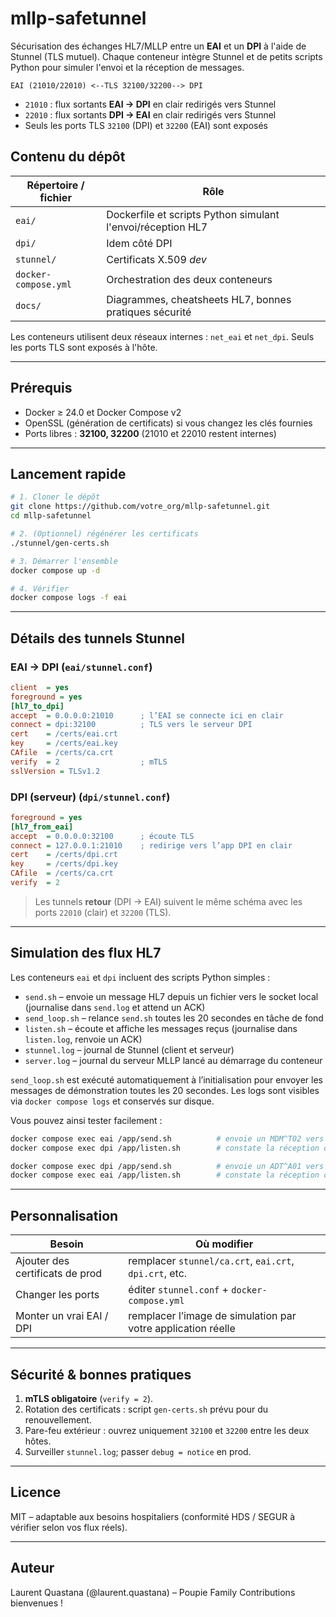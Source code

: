 # mllp-safetunnel

Sécurisation des échanges HL7/MLLP entre un **EAI** et un **DPI** à l'aide de Stunnel (TLS mutuel). Chaque conteneur intègre Stunnel et de petits scripts Python pour simuler l'envoi et la réception de messages.

```
EAI (21010/22010) <--TLS 32100/32200--> DPI
```

* `21010` : flux sortants **EAI → DPI** en clair redirigés vers Stunnel
* `22010` : flux sortants **DPI → EAI** en clair redirigés vers Stunnel
* Seuls les ports TLS `32100` (DPI) et `32200` (EAI) sont exposés

## Contenu du dépôt

| Répertoire / fichier | Rôle |
|----------------------|------|
| `eai/`               | Dockerfile et scripts Python simulant l'envoi/réception HL7 |
| `dpi/`               | Idem côté DPI |
| `stunnel/`           | Certificats X.509 *dev* |
| `docker-compose.yml` | Orchestration des deux conteneurs |
| `docs/`              | Diagrammes, cheatsheets HL7, bonnes pratiques sécurité |

Les conteneurs utilisent deux réseaux internes : `net_eai` et `net_dpi`. Seuls les ports TLS sont exposés à l'hôte.

---

## Prérequis

* Docker ≥ 24.0 et Docker Compose v2  
* OpenSSL (génération de certificats) si vous changez les clés fournies  
* Ports libres : **32100, 32200** (21010 et 22010 restent internes)

---

## Lancement rapide

```bash
# 1. Cloner le dépôt
git clone https://github.com/votre_org/mllp-safetunnel.git
cd mllp-safetunnel

# 2. (Optionnel) régénérer les certificats
./stunnel/gen-certs.sh

# 3. Démarrer l'ensemble
docker compose up -d

# 4. Vérifier
docker compose logs -f eai
````

---

## Détails des tunnels Stunnel

### EAI → DPI (`eai/stunnel.conf`)

```ini
client  = yes
foreground = yes
[hl7_to_dpi]
accept  = 0.0.0.0:21010      ; l’EAI se connecte ici en clair
connect = dpi:32100          ; TLS vers le serveur DPI
cert    = /certs/eai.crt
key     = /certs/eai.key
CAfile  = /certs/ca.crt
verify  = 2                  ; mTLS
sslVersion = TLSv1.2
```

### DPI (serveur) (`dpi/stunnel.conf`)

```ini
foreground = yes
[hl7_from_eai]
accept  = 0.0.0.0:32100      ; écoute TLS
connect = 127.0.0.1:21010    ; redirige vers l’app DPI en clair
cert    = /certs/dpi.crt
key     = /certs/dpi.key
CAfile  = /certs/ca.crt
verify  = 2
```

> Les tunnels **retour** (DPI → EAI) suivent le même schéma avec les ports `22010` (clair) et `32200` (TLS).

---

## Simulation des flux HL7

Les conteneurs `eai` et `dpi` incluent des scripts Python simples :

* `send.sh` – envoie un message HL7 depuis un fichier vers le socket local (journalise dans `send.log` et attend un ACK)
* `send_loop.sh` – relance `send.sh` toutes les 20 secondes en tâche de fond
* `listen.sh` – écoute et affiche les messages reçus (journalise dans `listen.log`, renvoie un ACK)
* `stunnel.log` – journal de Stunnel (client et serveur)
* `server.log` – journal du serveur MLLP lancé au démarrage du conteneur
  
`send_loop.sh` est exécuté automatiquement à l’initialisation pour envoyer les messages de démonstration toutes les 20 secondes.
Les logs sont visibles via `docker compose logs` et conservés sur disque.

Vous pouvez ainsi tester facilement :

```bash
docker compose exec eai /app/send.sh          # envoie un MDM^T02 vers le DPI
docker compose exec dpi /app/listen.sh        # constate la réception côté DPI

docker compose exec dpi /app/send.sh          # envoie un ADT^A01 vers l'EAI
docker compose exec eai /app/listen.sh        # constate la réception côté EAI
```

---

## Personnalisation

| Besoin                          | Où modifier                                                  |
| ------------------------------- | ------------------------------------------------------------ |
| Ajouter des certificats de prod | remplacer `stunnel/ca.crt`, `eai.crt`, `dpi.crt`, etc.       |
| Changer les ports               | éditer `stunnel.conf` + `docker-compose.yml`                 |
| Monter un vrai EAI / DPI        | remplacer l’image de simulation par votre application réelle |

---

## Sécurité & bonnes pratiques

1. **mTLS obligatoire** (`verify = 2`).
2. Rotation des certificats : script `gen-certs.sh` prévu pour du renouvellement.
3. Pare-feu extérieur : ouvrez uniquement `32100` et `32200` entre les deux hôtes.
4. Surveiller `stunnel.log`; passer `debug = notice` en prod.

---

## Licence

MIT – adaptable aux besoins hospitaliers (conformité HDS / SEGUR à vérifier selon vos flux réels).

---

## Auteur

Laurent Quastana (@laurent.quastana) – Poupie Family
Contributions bienvenues !
